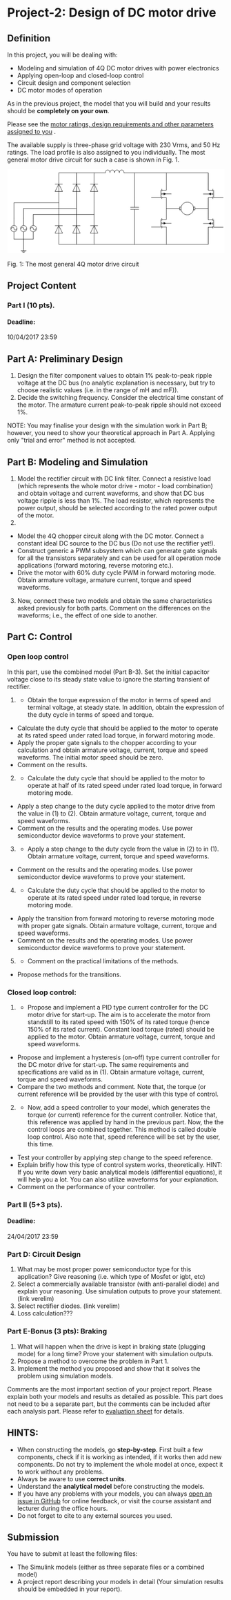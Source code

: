 # Project-2: Design of DC motor drive

## Definition

In this project, you will be dealing with:

* Modeling and simulation of 4Q DC motor drives with power electronics
* Applying open-loop and closed-loop control
* Circuit design and component selection
* DC motor modes of operation

As in the previous project, the model that you will build and your results should be **completely on your own**.

Please see the [motor ratings, design requirements and other parameters assigned to you](https://github.com/odtu/ee462/blob/master/Project_2/motordata.md) .

The available supply is three-phase grid voltage with 230 Vrms, and 50 Hz ratings. The load profile is also assigned to you individually. The most general motor drive circuit for such a case is shown in Fig. 1.

![](./project2.png)

Fig. 1: The most general 4Q motor drive circuit

## Project Content

### Part I (10 pts).

#### Deadline:
10/04/2017 23:59

## Part A: Preliminary Design
1. Design the filter component values to obtain 1% peak-to-peak ripple voltage at the DC bus (no analytic explanation is necessary, but try to choose realistic values (i.e. in the range of mH and mF)).
2. Decide the switching frequency. Consider the electrical time constant of the motor. The armature current peak-to-peak ripple should not exceed 1%.

NOTE: You may finalise your design with the simulation work in Part B; however, you need to show your theoretical approach in Part A. Applying only "trial and error" method is not accepted.

## Part B: Modeling and Simulation
1. Model the rectifier circuit with DC link filter. Connect a resistive load (which represents the whole motor drive - motor - load combination) and obtain voltage and current waveforms, and show that DC bus voltage ripple is less than 1%. The load resistor, which represents the power output, should be selected according to the rated power output of the motor.
2.
  * Model the 4Q chopper circuit along with the DC motor. Connect a constant ideal DC source to the DC bus (Do not use the rectifier yet!).
  * Construct generic a PWM subsystem which can generate gate signals for all the transistors separately and can be used for all operation mode applications (forward motoring, reverse motoring etc.).
  * Drive the motor with 60% duty cycle PWM in forward motoring mode. Obtain armature voltage, armature current, torque and speed waveforms.
3. Now, connect these two models and obtain the same characteristics asked previously for both parts. Comment on the differences on the waveforms; i.e., the effect of one side to another.

## Part C: Control
### Open loop control
In this part, use the combined model (Part B-3). Set the initial capacitor voltage close to its steady state value to ignore the starting transient of rectifier.
1.  * Obtain the torque expression of the motor in terms of speed and terminal voltage, at steady state. In addition, obtain the expression of the duty cycle in terms of speed and torque.
  * Calculate the duty cycle that should be applied to the motor to operate at its rated speed under rated load torque, in forward motoring mode.
  * Apply the proper gate signals to the chopper according to your calculation and obtain armature voltage, current, torque and speed waveforms. The initial motor speed should be zero.
  * Comment on the results.
2.  * Calculate the duty cycle that should be applied to the motor to operate at half of its rated speed under rated load torque, in forward motoring mode.
  * Apply a step change to the duty cycle applied to the motor drive from the value in (1) to (2). Obtain armature voltage, current, torque and speed waveforms.
  * Comment on the results and the operating modes. Use power semiconductor device waveforms to prove your statement.
3.  * Apply a step change to the duty cycle from the value in (2) to in (1). Obtain armature voltage, current, torque and speed waveforms.
  * Comment on the results and the operating modes. Use power semiconductor device waveforms to prove your statement.
4.  * Calculate the duty cycle that should be applied to the motor to operate at its rated speed under rated load torque, in reverse motoring mode.
  * Apply the transition from forward motoring to reverse motoring mode with proper gate signals. Obtain armature voltage, current, torque and speed waveforms.
  * Comment on the results and the operating modes. Use power semiconductor device waveforms to prove your statement.
5. * Comment on the practical limitations of the methods.
  * Propose methods for the transitions.

### Closed loop control:
1. * Propose and implement a PID type current controller for the DC motor drive for start-up. The aim is to accelerate the motor from standstill to its rated speed with 150% of its rated torque (hence 150% of its rated current). Constant load torque (rated) should be applied to the motor. Obtain armature voltage, current, torque and speed waveforms.
 * Propose and implement a hysteresis (on-off) type current controller for the DC motor drive for start-up. The same requirements and specifications are valid as in (1). Obtain armature voltage, current, torque and speed waveforms.
 * Compare the two methods and comment.
Note that, the torque (or current reference will be provided by the user with this type of control.
2. * Now, add a speed controller to your model, which generates the torque (or current) reference for the current controller. Notice that, this reference was applied by hand in the previous part. Now, the the control loops are combined together. This method is called double loop control. Also note that, speed reference will be set by the user, this time.
* Test your controller by applying step change to the speed reference.
* Explain brifly how this type of control system works, theoretically.
HINT: If you write down very basic analytical models (differential equations), it will help you a lot. You can also utilize waveforms for your explanation.
* Comment on the performance of your controller.

### Part II (5+3 pts).

#### Deadline:
24/04/2017 23:59

### Part D: Circuit Design
1. What may be most proper power semiconductor type for this application? Give reasoning (i.e. which type of Mosfet or igbt, etc)
2. Select a commercially available transistor (with anti-parallel diode) and explain your reasoning. Use simulation outputs to prove your statement. (link verelim)
3. Select rectifier diodes. (link verelim)
4. Loss calculation???

### Part E-Bonus (3 pts): Braking
1. What will happen when the drive is kept in braking state (plugging mode) for a long time? Prove your statement with simulation outputs.
2. Propose a method to overcome the problem in Part 1.
3. Implement the method you proposed and show that it solves the problem using simulation models.


Comments are the most important section of your project report. Please explain both your models and results as detailed as possible. This part does not need to be a separate part, but the comments can be included after each analysis part. Please refer to [evaluation sheet](https://github.com/odtu/ee462/blob/master/Project_1/evaluation.md) for details.


## HINTS:

* When constructing the models, go **step-by-step**. First built a few components, check if it is working as intended, if it works then add new components. Do not try to implement the whole model at once, expect it to work without any problems.
* Always be aware to use **correct units**.
* Understand the **analytical model** before constructing the models.
* If you have any problems with your models, you can always [open an issue in GitHub](https://guides.github.com/features/issues/) for online feedback, or visit the course assistant and lecturer during the office hours.
*  Do not forget to cite to any external sources you used.

## Submission

You have to submit at least the following files:

- The Simulink models (either as three separate files or a combined model)
- A project report describing your models in detail (Your simulation results should be embedded in your report).
